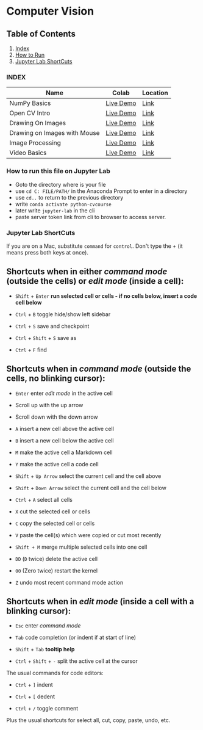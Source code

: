 # Computer Vision

## Table of Contents
1. [Index](#Index)
2. [How to Run](#How-to-run-this-file-on-Jupyter-Lab) 
3. [Jupyter Lab ShortCuts](#Jupyter-Lab-ShortCuts)

### INDEX

| Name | Colab | Location |
| ----------- | ----------- | ---------- |
| NumPy Basics| [Live Demo](https://colab.research.google.com/drive/1HIV2-GCj7aFPd8ipn3E2v1bmbdBZ3YWp?usp=sharing) | [Link](https://github.com/novojitdas/Computer-Vision/blob/main/00_numpy.ipynb)
| Open CV Intro | [Live Demo](https://colab.research.google.com/drive/15hahGYti3QsOC1NmWUuFJyQ4FpfpEsvA?usp=sharing) | [Link](https://github.com/novojitdas/Computer-Vision/blob/main/01_opencv.ipynb)
| Drawing On Images | [Live Demo](https://colab.research.google.com/drive/1rl7Bus1HU5rJopL-2_EtnpsrPeOcdv_H?usp=sharing) | [Link](https://github.com/novojitdas/Computer-Vision/blob/main/02_opencv_drawing.ipynb)
| Drawing on Images with Mouse | [Live Demo](https://colab.research.google.com/drive/1TK80ZqHpCXbkfiIaqGVlSSnUNC9Sv2_Q?usp=sharing) | [Link](https://github.com/novojitdas/Computer-Vision/blob/main/03_image_and_mouse.ipynb)
| Image Processing | [Live Demo](https://colab.research.google.com/drive/1qkehxPKqt6GyDgW0FRL_FhJ6IVGgJk7r?usp=sharing) | [Link](https://github.com/novojitdas/Computer-Vision/blob/main/04_image_processing.ipynb)
| Video Basics | [Live Demo](https://colab.research.google.com/drive/16f6CD9YEqLnIzBph1gMMdaJ9SYFDgNte?usp=sharing) | [Link](https://github.com/novojitdas/Computer-Vision/blob/main/05_video_basics.ipynb) 



 
### How to run this file on Jupyter Lab


* Goto the directory where is your file
* use `cd C: FILE/PATH/` in the Anaconda Prompt to enter in a directory 
* use `cd..` to return to the previous directory 
* write `conda activate python-cvcourse` 
* later write `jupyter-lab` in the cli 
* paste server token link from cli to browser to access server.

### Jupyter Lab ShortCuts

If you are on a Mac, substitute `command` for `control`. Don't type the _+_ (it means press both keys at once).

Shortcuts when in either _command mode_ (outside the cells) or _edit mode_ (inside a cell):
---
- `Shift` + `Enter` **run selected cell or cells - if no cells below, insert a code cell below**

- `Ctrl` + `B` toggle hide/show left sidebar

- `Ctrl` + `S` save and checkpoint
- `Ctrl` + `Shift` + `S` save as
- `Ctrl` + `F` find 

Shortcuts when in _command mode_ (outside the cells, no blinking cursor):
---
- `Enter` enter _edit mode_ in the active cell

- Scroll up with the up arrow 
- Scroll down with the down arrow

- `A` insert a new cell above the active cell
- `B` insert a new cell below the active cell

- `M` make the active cell a Markdown cell
- `Y` make the active cell a code cell

- `Shift` + `Up Arrow` select the current cell and the cell above
- `Shift` + `Down Arrow` select the current cell and the cell below
- `Ctrl` + `A` select all cells

- `X` cut the selected cell or cells
- `C` copy the selected cell or cells
- `V` paste the cell(s) which were copied or cut most recently

- `Shift + M` merge multiple selected cells into one cell

- `DD` (`D` twice) delete the active cell
- `00` (Zero twice) restart the kernel

- `Z` undo most recent command mode action

Shortcuts when in _edit mode_ (inside a cell with a blinking cursor):
---

- `Esc` enter _command mode_

- `Tab` code completion (or indent if at start of line)
- `Shift` + `Tab` **tooltip help**
- `Ctrl` + `Shift` + `-` split the active cell at the cursor

The usual commands for code editors:

- `Ctrl` + `]` indent
- `Ctrl` + `[` dedent

- `Ctrl` + `/` toggle comment

Plus the usual shortcuts for select all, cut, copy, paste, undo, etc.
 